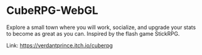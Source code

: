 # CubeRPG-WebGL
Explore a small town where you will work, socialize, and upgrade your stats to become as great as you can. 
Inspired by the flash game StickRPG.

Link: https://verdantprince.itch.io/cuberpg
